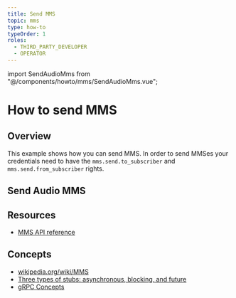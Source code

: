 ```yaml
---
title: Send MMS
topic: mms
type: how-to
typeOrder: 1
roles:
  - THIRD_PARTY_DEVELOPER
  - OPERATOR
---
```

import SendAudioMms from "@/components/howto/mms/SendAudioMms.vue";

# How to send MMS

## Overview

This example shows how you can send MMS. In order to send MMSes your credentials need to have the
`mms.send.to_subscriber` and `mms.send.from_subscriber` rights.

<DemoConfigurer />

## Send Audio MMS
<SendAudioMms />

## Resources
* [MMS API reference](https://github.com/working-group-two/wgtwoapis/blob/master/wgtwo/mms/v0/mms.proto)

## Concepts
* [wikipedia.org/wiki/MMS](https://en.wikipedia.org/wiki/Multimedia_Messaging_Service)
* [Three types of stubs: asynchronous, blocking, and future](https://grpc.io/docs/reference/java/generated-code/)
* [gRPC Concepts](https://grpc.io/docs/guides/concepts/)
